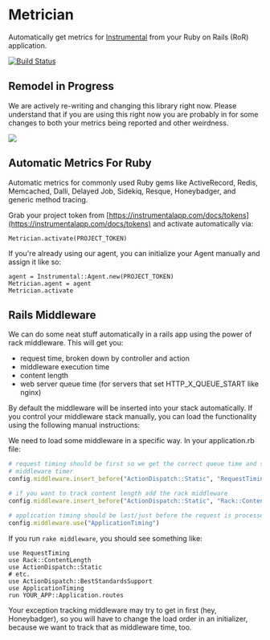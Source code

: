 # Metrician

Automatically get metrics for [Instrumental](https://instrumentalapp.com) from your Ruby on Rails (RoR) application.

[![Build Status](https://travis-ci.org/Instrumental/metrician.svg?branch=master)](https://travis-ci.org/Instrumental/metrician)

## Remodel in Progress

We are actively re-writing and changing this library right now. Please understand that if you are using this right now you are probably in for some changes to both your metrics being reported and other weirdness.

<img src="http://www.reconnecthdi.org/home/images/Under%20construction.png" />

## Automatic Metrics For Ruby

Automatic metrics for commonly used Ruby gems like ActiveRecord, Redis, Memcached, Dalli, Delayed Job, Sidekiq, Resque, Honeybadger, and generic method tracing.

Grab your project token from [https://instrumentalapp.com/docs/tokens](https://instrumentalapp.com/docs/tokens) and activate automatically via:

```
Metrician.activate(PROJECT_TOKEN)
```

If you're already using our agent, you can initialize your Agent manually and assign it like so:

```
agent = Instrumental::Agent.new(PROJECT_TOKEN)
Metrician.agent = agent
Metrician.activate
```


## Rails Middleware

We can do some neat stuff automatically in a rails app using the power of rack middleware. This will get you:

* request time, broken down by controller and action
* middleware execution time
* content length
* web server queue time (for servers that set HTTP_X_QUEUE_START like nginx)

By default the middleware will be inserted into your stack automatically. If you control your middleware stack manually, you can load the functionality using the following manual instructions:

We need to load some middleware in a specific way. In your application.rb file:

```ruby
# request timing should be first so we get the correct queue time and start the
# middleware timer
config.middleware.insert_before("ActionDispatch::Static", "RequestTiming")

# if you want to track content length add the rack middleware
config.middleware.insert_before("ActionDispatch::Static", "Rack::ContentLength")

# application timing should be last/just before the request is processed
config.middleware.use("ApplicationTiming")
```

If you run `rake middleware`, you should see something like:

```shell
use RequestTiming
use Rack::ContentLength
use ActionDispatch::Static
# etc.
use ActionDispatch::BestStandardsSupport
use ApplicationTiming
run YOUR_APP::Application.routes
```

Your exception tracking middleware may try to get in first (hey, Honeybadger), so you will have to change the load order in an initializer, because we want to track that as middleware time, too.
